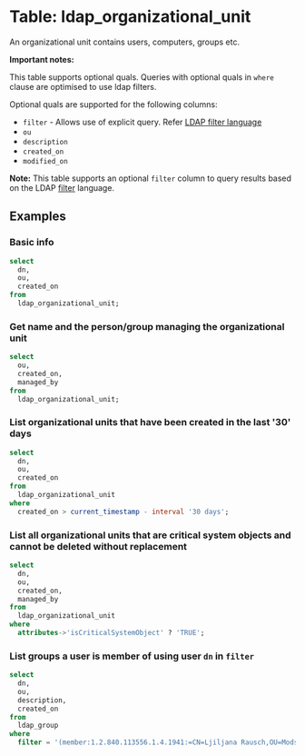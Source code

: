 # Table: ldap_organizational_unit

An organizational unit contains users, computers, groups etc.

**Important notes:**

This table supports optional quals. Queries with optional quals in `where` clause are optimised to use ldap filters.

Optional quals are supported for the following columns:

- `filter` - Allows use of explicit query. Refer [LDAP filter language](https://ldap.com/ldap-filters/)
- `ou`
- `description`
- `created_on`
- `modified_on`

**Note:** This table supports an optional `filter` column to query results based on the LDAP [filter](https://ldap.com/ldap-filters/) language.

## Examples

### Basic info

```sql
select
  dn,
  ou,
  created_on
from
  ldap_organizational_unit;
```

### Get name and the person/group managing the organizational unit

```sql
select
  ou,
  created_on,
  managed_by
from
  ldap_organizational_unit;
```

### List organizational units that have been created in the last '30' days

```sql
select
  dn,
  ou,
  created_on
from
  ldap_organizational_unit
where
  created_on > current_timestamp - interval '30 days';
```

### List all organizational units that are critical system objects and cannot be deleted without replacement

```sql
select
  dn,
  ou,
  created_on,
  managed_by
from
  ldap_organizational_unit
where
  attributes->'isCriticalSystemObject' ? 'TRUE';
```

### List groups a user is member of using user `dn` in `filter`

```sql
select
  dn,
  ou,
  description,
  created_on
from
  ldap_group
where
  filter = '(member:1.2.840.113556.1.4.1941:=CN=Ljiljana Rausch,OU=Mods,OU=VASHI,DC=vashi,DC=turbot,DC=com)';
```
